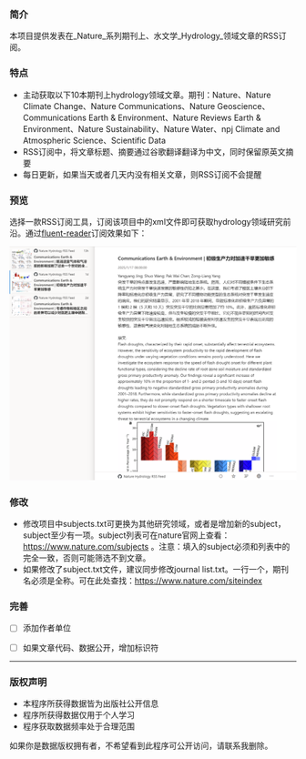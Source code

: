 ### 简介

本项目提供发表在_Nature_系列期刊上、水文学_Hydrology_领域文章的RSS订阅。

### 特点

- 主动获取以下10本期刊上hydrology领域文章。期刊：Nature、Nature Climate Change、Nature Communications、Nature Geoscience、Communications Earth & Environment、Nature Reviews Earth & Environment、Nature Sustainability、Nature Water、npj Climate and Atmospheric Science、Scientific Data
- RSS订阅中，将文章标题、摘要通过谷歌翻译翻译为中文，同时保留原英文摘要
- 每日更新，如果当天或者几天内没有相关文章，则RSS订阅不会提醒

### 预览

选择一款RSS订阅工具，订阅该项目中的xml文件即可获取hydrology领域研究前沿。通过[fluent-reader](https://github.com/yang991178/fluent-reader)订阅效果如下：

![](./pic/demo.png)



### 修改

- 修改项目中subjects.txt可更换为其他研究领域，或者是增加新的subject，subject至少有一项。subject列表可在nature官网上查看：https://www.nature.com/subjects 。注意：填入的subject必须和列表中的完全一致，否则可能筛选不到文章。
- 如果修改了subject.txt文件，建议同步修改journal list.txt。一行一个，期刊名必须是全称。可在此处查找：https://www.nature.com/siteindex

### 完善

- [ ] 添加作者单位

- [ ] 如果文章代码、数据公开，增加标识符

---

### 版权声明

- 本程序所获得数据皆为出版社公开信息
- 程序所获得数据仅用于个人学习
- 程序获取数据频率处于合理范围

如果你是数据版权拥有者，不希望看到此程序可公开访问，请联系我删除。